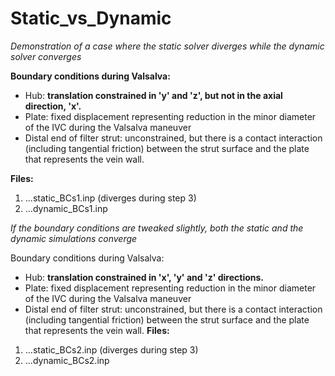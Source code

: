 # Static_vs_Dynamic

*Demonstration of a case where the static solver diverges while the dynamic solver converges*

**Boundary conditions during Valsalva:**
  - Hub: **translation constrained in 'y' and 'z', but not in the axial direction, 'x'.**
  - Plate: fixed displacement representing reduction in the minor diameter of the IVC during the Valsalva maneuver
  - Distal end of filter strut: unconstrained, but there is a contact interaction (including tangential friction) between the strut surface and the plate that represents the vein wall.

**Files:**
  1. ...static_BCs1.inp (diverges during step 3) 
  2. ...dynamic_BCs1.inp 

*If the boundary conditions are tweaked slightly, both the static and the dynamic simulations converge*

Boundary conditions during Valsalva:
  - Hub: **translation constrained in 'x', 'y' and 'z' directions.**
  - Plate: fixed displacement representing reduction in the minor diameter of the IVC during the Valsalva maneuver
  - Distal end of filter strut: unconstrained, but there is a contact interaction (including tangential friction) between the strut surface and the plate that represents the vein wall.
**Files:**
  1. ...static_BCs2.inp (diverges during step 3) 
  2. ...dynamic_BCs2.inp 
